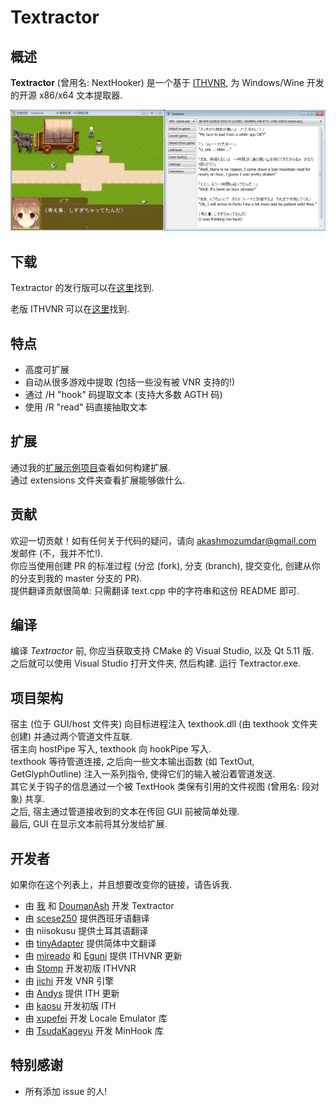 # Textractor

## 概述

**Textractor** (曾用名: NextHooker) 是一个基于 [ITHVNR](http://www.hongfire.com/forum/showthread.php/438331-ITHVNR-ITH-with-the-VNR-engine), 为 Windows/Wine 开发的开源 x86/x64 文本提取器.<br>

![它工作起来的样子](screenshot.png)

## 下载

Textractor 的发行版可以在[这里](https://github.com/Artikash/Textractor/releases)找到.

老版 ITHVNR 可以在[这里](https://github.com/mireado/ITHVNR/releases)找到.

## 特点

- 高度可扩展
- 自动从很多游戏中提取 (包括一些没有被 VNR 支持的!)
- 通过 /H "hook" 码提取文本 (支持大多数 AGTH 码)
- 使用 /R "read" 码直接抽取文本

## 扩展

通过我的[扩展示例项目](https://github.com/Artikash/ExampleExtension)查看如何构建扩展.<br>
通过 extensions 文件夹查看扩展能够做什么.

## 贡献

欢迎一切贡献！如有任何关于代码的疑问，请向 akashmozumdar@gmail.com 发邮件 (不，我并不忙!).<br>
你应当使用创建 PR 的标准过程 (分岔 (fork), 分支 (branch), 提交变化, 创建从你的分支到我的 master 分支的 PR).<br>
提供翻译贡献很简单: 只需翻译 text.cpp 中的字符串和这份 README 即可.

## 编译

编译 *Textractor* 前, 你应当获取支持 CMake 的 Visual Studio, 以及 Qt 5.11 版.<br>
之后就可以使用 Visual Studio 打开文件夹, 然后构建. 运行 Textractor.exe.

## 项目架构

宿主 (位于 GUI/host 文件夹) 向目标进程注入 texthook.dll (由 texthook 文件夹创建) 并通过两个管道文件互联.<br>
宿主向 hostPipe 写入, texthook 向 hookPipe 写入.<br>
texthook 等待管道连接, 之后向一些文本输出函数 (如 TextOut, GetGlyphOutline) 注入一系列指令, 使得它们的输入被沿着管道发送.<br>
其它关于钩子的信息通过一个被 TextHook 类保有引用的文件视图 (曾用名: 段对象) 共享.<br>
之后, 宿主通过管道接收到的文本在传回 GUI 前被简单处理.<br>
最后, GUI 在显示文本前将其分发给扩展.

## 开发者

如果你在这个列表上，并且想要改变你的链接，请告诉我.

- 由 [我](https://github.com/Artikash) 和 [DoumanAsh](https://github.com/DoumanAsh) 开发 Textractor
- 由 [scese250](https://github.com/scese250) 提供西班牙语翻译
- 由 niisokusu 提供土耳其语翻译
- 由 [tinyAdapter](https://github.com/tinyAdapter) 提供简体中文翻译
- 由 [mireado](https://github.com/mireado) 和 [Eguni](https://github.com/Eguni) 提供 ITHVNR 更新
- 由 [Stomp](http://www.hongfire.com/forum/member/325894-stomp) 开发初版 ITHVNR
- 由 [jichi](https://archive.is/prJwr) 开发 VNR 引擎
- 由 [Andys](https://github.com/AndyScull) 提供 ITH 更新
- 由 [kaosu](http://www.hongfire.com/forum/member/562651-kaosu) 开发初版 ITH
- 由 [xupefei](https://github.com/xupefei) 开发 Locale Emulator 库
- 由 [TsudaKageyu](https://github.com/TsudaKageyu) 开发 MinHook 库

## 特别感谢

- 所有添加 issue 的人!
